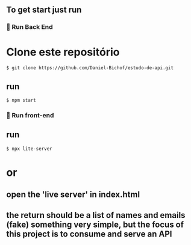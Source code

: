 ## To get start just run
### 🎲 Run Back End 

# Clone este repositório
```
$ git clone https://github.com/Daniel-Bichof/estudo-de-api.git
```
## run
```
$ npm start
```

### 🎲 Run front-end


## run
```
$ npx lite-server
```

# or
## open the 'live server' in index.html

## the return should be a list of names and emails (fake) something very simple, but the focus of this project is to consume and serve an API

